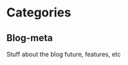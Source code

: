 # Categories

## Blog-meta
Stuff about the blog future, features, etc


<!--stackedit_data:
eyJoaXN0b3J5IjpbMTU5NTk5MjQ2MV19
-->